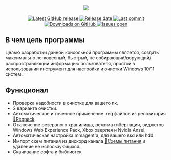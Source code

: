 <p align="center">
<picture>
 <source media="(prefers-color-scheme: dark)" srcset="https://raw.githubusercontent.com/Vijorich/universal-windows-utility/main/.github/images/UWU_Logo_Light.svg">
 <img src="https://raw.githubusercontent.com/Vijorich/universal-windows-utility/main/.github/images/UWU_Logo_Dark.svg">
</picture>
<br>
<br>
<a href="https://github.com/Vijorich/universal-windows-utility/releases/latest" target="_blank">
 <img alt="Latest GitHub release" src="https://img.shields.io/github/v/release/Vijorich/universal-windows-utility?style=for-the-badge" />
 </a>
<a href="https://github.com/Vijorich/universal-windows-utility/releases/latest" target="_blank">
 <img alt="Release date" src="https://img.shields.io/github/release-date/Vijorich/universal-windows-utility?style=for-the-badge" />
</a>
<a href="https://github.com/Vijorich/universal-windows-utility/commits" target="_blank">
 <img alt="Last commit" src="https://img.shields.io/github/last-commit/Vijorich/universal-windows-utility?style=for-the-badge" />
</a>
<br>
<a href="https://github.com/Vijorich/universal-windows-utility/releases" target="_blank">
 <img alt="Downloads on GitHub" src="https://img.shields.io/github/downloads/Vijorich/universal-windows-utility/total?style=for-the-badge" />
</a>
<a href="https://github.com/Vijorich/universal-windows-utility/issues" target="_blank">
 <img alt="Issues open" src="https://img.shields.io/github/issues-raw/Vijorich/universal-windows-utility?style=for-the-badge" />
</a>
</p>

## В чем цель программы
Целью разработки данной консольной программы является, создать максимально легковесный, быстрый, не собирающий/ворующий/распространяющий информацию пользователя, простой в использовании инструмент для настройки и очистки Windows 10/11 систем.
## Функционал
- Проверка надобности в очистке для вашего пк.
- 2 варианта очистки.
- Автоматическое и точечное применение .reg файлов из репозитория [📘Regpack](https://github.com/donkrage/regpack).
- Отключение резервного хранилища, режима гибернации, виджетов Windows Web Experience Pack, Xbox оверлея и Nvidia Ansel.
- Автоматическая настройка mmagent'а, для вашего ssd или hdd.
- Импорт схем питания из дискорд канала [🔋Схемы питания](https://discord.com/channels/778615813011537942/998567667579502623) и удаление не использующихся.
- Скачивание софта и библиотек 
